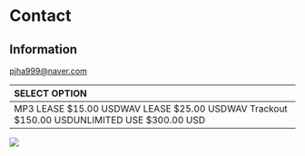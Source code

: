 # Contact

## Information

pjha999@naver.com

| SELECT OPTION |
| :--- |
| MP3 LEASE $15.00 USDWAV LEASE $25.00 USDWAV Trackout $150.00 USDUNLIMITED USE $300.00 USD |

![](https://www.paypalobjects.com/en_US/i/scr/pixel.gif)

